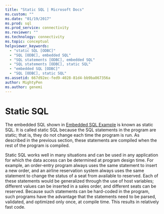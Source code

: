 ```yaml
---
title: "Static SQL | Microsoft Docs"
ms.custom: ""
ms.date: "01/19/2017"
ms.prod: sql
ms.prod_service: connectivity
ms.reviewer: ""
ms.technology: connectivity
ms.topic: conceptual
helpviewer_keywords: 
  - "static SQL [ODBC]"
  - "SQL [ODBC], embedded SQL"
  - "SQL statements [ODBC], embedded SQL"
  - "SQL statements [ODBC], static SQL"
  - "embedded SQL [ODBC]"
  - "SQL [ODBC], static SQL"
ms.assetid: 667d92ec-fed9-4028-81d4-bb9ba867356a
author: MightyPen
ms.author: genemi
---
```

# Static SQL
The embedded SQL shown in [Embedded SQL Example](../../odbc/reference/embedded-sql-example.md) is known as static SQL. It is called static SQL because the SQL statements in the program are static; that is, they do not change each time the program is run. As described in the previous section, these statements are compiled when the rest of the program is compiled.  
  
 Static SQL works well in many situations and can be used in any application for which the data access can be determined at program design time. For example, an order-entry program always uses the same statement to insert a new order, and an airline reservation system always uses the same statement to change the status of a seat from available to reserved. Each of these statements would be generalized through the use of host variables; different values can be inserted in a sales order, and different seats can be reserved. Because such statements can be hard-coded in the program, such programs have the advantage that the statements need to be parsed, validated, and optimized only once, at compile time. This results in relatively fast code.

